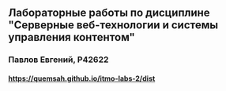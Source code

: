 ## Лабораторные работы по дисциплине "Серверные веб-технологии и системы управления контентом"

### Павлов Евгений, Р42622

#### https://quemsah.github.io/itmo-labs-2/dist